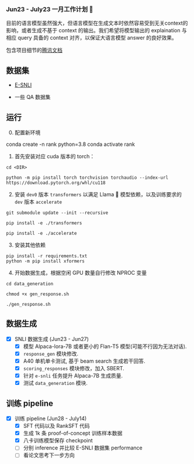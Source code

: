 ### Jun23 - July23 一月工作计划 🚀

目前的语言模型虽然强大，但语言模型在生成文本时依然容易受到无关context的影响，或者生成不基于 context 的输出。我们希望将模型输出的 explaination 与相应 query 具备的 context 对齐，以保证大语言模型 answer 的良好效果。

包含项目细节的[腾讯文档](https://docs.qq.com/doc/DWnBIcGZVc3R6d0Nl)

## 数据集

- [E-SNLI](https://docs.qq.com/doc/DWnBIcGZVc3R6d0Nl)

- 一些 QA 数据集

## 运行

0. 配置新环境

conda create -n rank python=3.8
conda activate rank

1. 首先安装对应 cuda 版本的 torch：

```shell
cd <DIR>

python -m pip install torch torchvision torchaudio --index-url https://download.pytorch.org/whl/cu118
```

2. 安装 `dev0` 版本 `transformers` 以满足 Llama 🦙 模型依赖，以及训练要求的 `dev` 版本 `accelerate`

```shell
git submodule update --init --recursive

pip install -e ./transformers

pip install -e ./accelerate
```

3. 安装其他依赖

```shell
pip install -r requirements.txt
python -m pip install xformers
```

4. 开始数据生成，根据空闲 GPU 数量自行修改 NPROC 变量


```shell
cd data_generation

chmod +x gen_response.sh

./gen_response.sh
```

## 数据生成

- [x]  SNLI 数据生成 (Jun23 - Jun27)
    - [x] 模型 Alpaca-lora-7B 或者更小的 Flan-T5 模型(可能不行因为无法对话).
    - [x] `response_gen` 模块修改.
    - [x] A40 单机单卡测试, 基于 beam search 生成若干回答.
    - [x] `scoring_responses` 模块修改，加入 SBERT.
    - [x] 针对 `e-snli` 任务提升 Alpaca-7B 生成质量.
    - [x] 测试 `data_generation` 模块.

## 训练 pipeline

- [x]  训练 pipeline (Jun28 - July14)
    - [x] SFT 代码以及 RankSFT 代码
    - [x] 生成 1k 条 proof-of-concept 训练样本数据
    - [x] 八卡训练模型保存 checkpoint
    - [ ] 分别 inference 并比较 E-SNLI 数据集 performance
    - [ ] 看论文思考下一步方向
